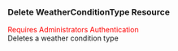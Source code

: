 ### Delete WeatherConditionType Resource
<span style="color:red">Requires Administrators Authentication</span>   
Deletes a  weather condition type
